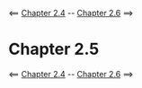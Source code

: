 <== [Chapter 2.4](./Chapter_02_04.md) -- [Chapter 2.6](./Chapter_02_06.md) ==>

# Chapter 2.5

<== [Chapter 2.4](./Chapter_02_04.md) -- [Chapter 2.6](./Chapter_02_06.md) ==>
